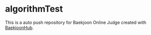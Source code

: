 # algorithmTest
This is a auto push repository for Baekjoon Online Judge created with [BaekjoonHub](https://github.com/BaekjoonHub/BaekjoonHub).
